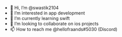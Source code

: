 - 👋 Hi, I’m @swastik2104
- 👀 I’m interested in app development
- 🌱 I’m currently learning swift
- 💞️ I’m looking to collaborate on ios projects
- 📫 How to reach me @hellofraands#5030 (Discord)

<!---
swastik2104/swastik2104 is a ✨ special ✨ repository because its `README.md` (this file) appears on your GitHub profile.
You can click the Preview link to take a look at your changes.
--->
